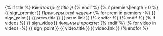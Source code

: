 {% if title %} *Кинотеатр: {{ title }}*  {% endif %}
{% if premiers|length > 0 %}
{{ sign_premier }} *Премьеры этой недели:*
{% for prem in premiers -%}
{{ sign_point }} {{ prem.title }} {{ prem.link }}
{% endfor %}
{% endif %}
{% if videos %} {{ sign_video }} *Фильмы в прокате:* {% endif %}
{% for video in videos -%}
{{ sign_point }} {{ video.title }} {{ video.link }}
{% endfor %}
